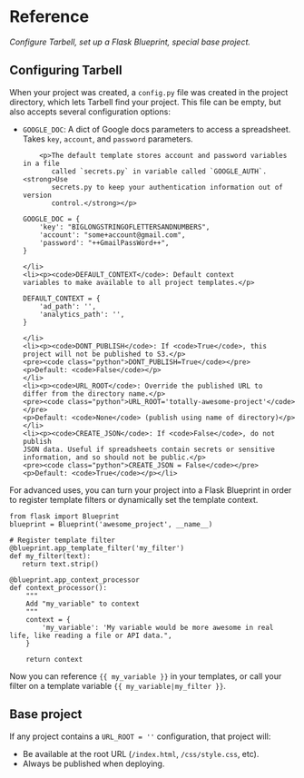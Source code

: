 # Reference
*Configure Tarbell, set up a Flask Blueprint, special base project.*

## Configuring Tarbell

When your project was created, a <code>config.py</code> file was created in 
the project directory, which lets Tarbell find your project. This file can be 
empty, but also accepts several configuration options:</p>

<ul>
    <li>
        <p><code>GOOGLE_DOC</code>: A dict of Google docs parameters
            to access a spreadsheet. Takes <code>key</code>,
            <code>account</code>, and <code>password</code> parameters.</p>

        <p>The default template stores account and password variables in a file
           called `secrets.py` in variable called `GOOGLE_AUTH`. <strong>Use
           secrets.py to keep your authentication information out of version
           control.</strong></p>

<pre><code class="python">GOOGLE_DOC = {
    'key': "BIGLONGSTRINGOFLETTERSANDNUMBERS",
    'account': "some+account@gmail.com",
    'password': "++GmailPassWord++",
}</code></pre>
    </li>
    <li><p><code>DEFAULT_CONTEXT</code>: Default context
    variables to make available to all project templates.</p>
<pre><code class="python">DEFAULT_CONTEXT = {
    'ad_path': '',
    'analytics_path': '',
}</code></pre>
    </li>
    <li><p><code>DONT_PUBLISH</code>: If <code>True</code>, this
    project will not be published to S3.</p>
    <pre><code class="python">DONT_PUBLISH=True</code></pre>
    <p>Default: <code>False</code></p>
    </li>
    <li><p><code>URL_ROOT</code>: Override the published URL to
    differ from the directory name.</p> 
    <pre><code class="python">URL_ROOT='totally-awesome-project'</code></pre>
    <p>Default: <code>None</code> (publish using name of directory)</p>
    </li>
    <li><p><code>CREATE_JSON</code>: If <code>False</code>, do not publish
    JSON data. Useful if spreadsheets contain secrets or sensitive information, and so should not be public.</p>
    <pre><code class="python">CREATE_JSON = False</code></pre>
    <p>Default: <code>True</code></p></li>
</ul>

<p>For advanced uses, you can turn your project into a Flask Blueprint in order to
register template filters or dynamically set the template context.</p>

<pre><code class="python">from flask import Blueprint
blueprint = Blueprint('awesome_project', __name__)

# Register template filter
@blueprint.app_template_filter('my_filter')
def my_filter(text):
   return text.strip()

@blueprint.app_context_processor
def context_processor():
    """
    Add "my_variable" to context
    """
    context = {
        'my_variable': 'My variable would be more awesome in real life, like reading a file or API data.",
    }

    return context
</code></pre>

Now you can reference `{{ my_variable }}` in your templates, or call your filter on a template variable `{{ my_variable|my_filter }}`. 

## Base project

If any project contains a <code>URL_ROOT = ''</code> configuration, that project will:

* Be available at the root URL (`/index.html`, `/css/style.css`, etc).
* Always be published when deploying.


